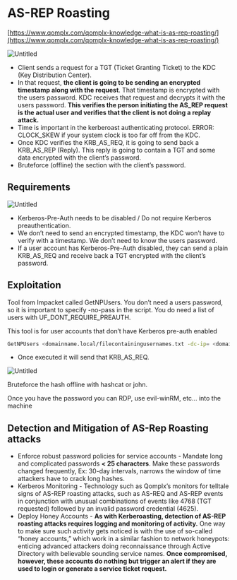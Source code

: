 # AS-REP Roasting

[https://www.qomplx.com/qomplx-knowledge-what-is-as-rep-roasting/](https://www.qomplx.com/qomplx-knowledge-what-is-as-rep-roasting/)

![Untitled](AS-REP%20Roasting%206bc49642bf014b02adce1956cda5e573/Untitled.png)

- Client sends a request for a TGT (Ticket Granting Ticket) to the KDC (Key Distribution Center).
- In that request, **the client is going to be sending an encrypted timestamp along with the request**. That timestamp is encrypted with the users password. KDC receives that request and decrypts it with the users password. **This verifies the person initiating the AS_REP request is the actual user and verifies that the client is not doing a replay attack.**
- Time is important in the kerberoast authenticating protocol. ERROR: CLOCK_SKEW if your system clock is too far off from the KDC.
- Once KDC verifies the KRB_AS_REQ, it is going to send back a KRB_AS_REP (Reply). This reply is going to contain a TGT and some data encrypted with the client’s password.
- Bruteforce (offline) the section with the client’s password.

## Requirements

![Untitled](AS-REP%20Roasting%206bc49642bf014b02adce1956cda5e573/Untitled%201.png)

- Kerberos-Pre-Auth needs to be disabled / Do not require Kerberos preauthentication.
- We don’t need to send an encrypted timestamp, the KDC won’t have to verify with a timestamp. We don’t need to know the users password.
- If a user account has Kerberos-Pre-Auth disabled, they can send a plain KRB_AS_REQ and receive back a TGT encrypted with the client’s password.

## Exploitation

Tool from Impacket called GetNPUsers. You don’t need a users password, so it is important to specify -no-pass in the script. You do need a list of users with UF_DONT_REQUIRE_PREAUTH.

This tool is for user accounts that don’t have Kerberos pre-auth enabled 

```bash
GetNPUsers <domainname.local/filecontainingusernames.txt -dc-ip= <domain-ip>
```

- Once executed it will send that KRB_AS_REQ.

![Untitled](AS-REP%20Roasting%206bc49642bf014b02adce1956cda5e573/Untitled%202.png)

Bruteforce the hash offline with hashcat or john. 

Once you have the password you can RDP, use evil-winRM, etc... into the machine

## Detection and Mitigation of AS-Rep Roasting attacks

- Enforce robust password policies for service accounts - Mandate long and complicated passwords **< 25 characters**. Make these passwords changed frequently, Ex: 30-day intervals, narrows the window of time attackers have to crack long hashes.
- Kerberos Monitoring - Technology such as Qomplx’s monitors for telltale signs of AS-REP roasting attacks, such as AS-REQ and AS-REP events in conjunction with unusual combinations of events like 4768 (TGT requested) followed by an invalid password credential (4625).
- Deploy Honey Accounts  - **As with Kerberoasting, detection of AS-REP roasting attacks requires logging and monitoring of activity.** One way to make sure such activity gets noticed is with the use of so-called “honey accounts,” which work in a similar fashion to network honeypots: enticing advanced attackers doing reconnaissance through Active Directory with believable sounding service names. **Once compromised, however, these accounts do nothing but trigger an alert if they are used to login or generate a service ticket request.**
